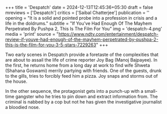 +++
title = 'Despatch'
date = 2024-12-13T12:45:36+05:30
draft = false
mreviews = ['Despatch']
critics = ['Saibal Chatterjee']
publication = ''
opening = "It is a solid and pointed probe into a profession in crisis and a life in the doldrums."
subtitle = "If You've Had Enough Of The Mayhem Perpetrated By Pushpa 2, This Is The Film For You"
img = 'despatch-4.png'
media = 'print'
source = "https://www.ndtv.com/entertainment/despatch-review-if-youve-had-enough-of-the-mayhem-perpetrated-by-pushpa-2-this-is-the-film-for-you-3-5-stars-7229263"
+++

Two early scenes in Despatch provide a foretaste of the complexities that are about to assail the life of crime reporter Joy Bag (Manoj Bajpayee). In the first, he returns home from a long day at work to find wife Shweta (Shahana Goswami) merrily partying with friends. One of the guests, drunk to the gills, tries to forcibly feed him a pizza. Joy snaps and storms out of the house.

In the other sequence, the protagonist gets into a punch-up with a small-time gangster who he tries to pin down and extract information from. The criminal is nabbed by a cop but not he has given the investigative journalist a bloodied nose.
